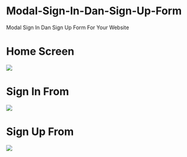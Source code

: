 # Modal-Sign-In-Dan-Sign-Up-Form
Modal Sign In Dan Sign Up Form For Your Website 

# Home Screen
<img src="https://cdn.pbrd.co/images/Hp7GYUH.png">

# Sign In From
<img src="https://cdn.pbrd.co/images/Hp7JtKa.png">

# Sign Up From
<img src="https://cdn.pbrd.co/images/Hp7JRvn.png">
